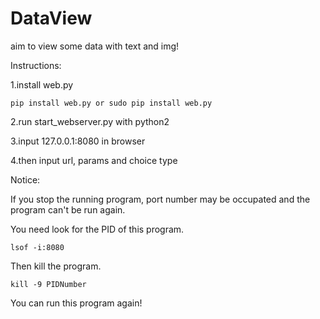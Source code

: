# DataView
aim to view some data with text and img!

Instructions:

  1.install web.py
  
    pip install web.py or sudo pip install web.py
    
  2.run start_webserver.py with python2
  
  3.input 127.0.0.1:8080  in browser
  
  4.then input url, params and choice type
  
 Notice:
 
  If you stop the running program, port number may be occupated and the program can't be run again.
  
  You need look for the PID of this program.
  
    lsof -i:8080
    
  Then kill the program.
  
    kill -9 PIDNumber
    
  You can run this program again!
 
